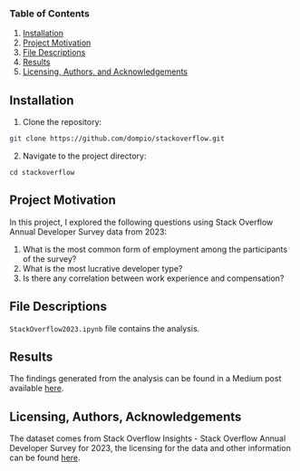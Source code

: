 
### Table of Contents

1. [Installation](#installation)
2. [Project Motivation](#motivation)
3. [File Descriptions](#files)
4. [Results](#results)
5. [Licensing, Authors, and Acknowledgements](#licensing)

## Installation <a name="installation"></a>
1. Clone the repository:

  ```bash
  git clone https://github.com/dompio/stackoverflow.git
  ```
2. Navigate to the project directory:

  ```
  cd stackoverflow
  ```

## Project Motivation<a name="motivation"></a>

In this project, I explored the following questions using Stack Overflow Annual Developer Survey data from 2023:

1. What is the most common form of employment among the participants of the survey?
2. What is the most lucrative developer type?
3. Is there any correlation between work experience and compensation?

## File Descriptions <a name="files"></a>

`StackOverflow2023.ipynb` file contains the analysis.

## Results<a name="results"></a>

The findings generated from the analysis can be found in a Medium post available [here](https://medium.com/@dominikapiosik/how-do-the-developers-of-today-work-ff6230f860f8).

## Licensing, Authors, Acknowledgements<a name="licensing"></a>

The dataset comes from Stack Overflow Insights - Stack Overflow Annual Developer Survey for 2023, the licensing for the data and other information can be found [here](https://insights.stackoverflow.com/survey).
